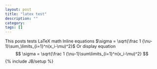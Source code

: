 ```yaml
---
layout: post
title: "latex test"
description: ""
category: 
tags: []
---
```

This posts tests LaTeX math
Inline equations $\sigma = \sqrt{\frac 1 {\nu-1}\sum_\limits_{i=1}^n(x_i-\mu)^2}$ 
Or display equation
$$
\sigma = \sqrt{\frac 1 {\nu-1}\sum\limits_{i=1}^n(x_i-\mu)^2} 
$$
{% include JB/setup %}
